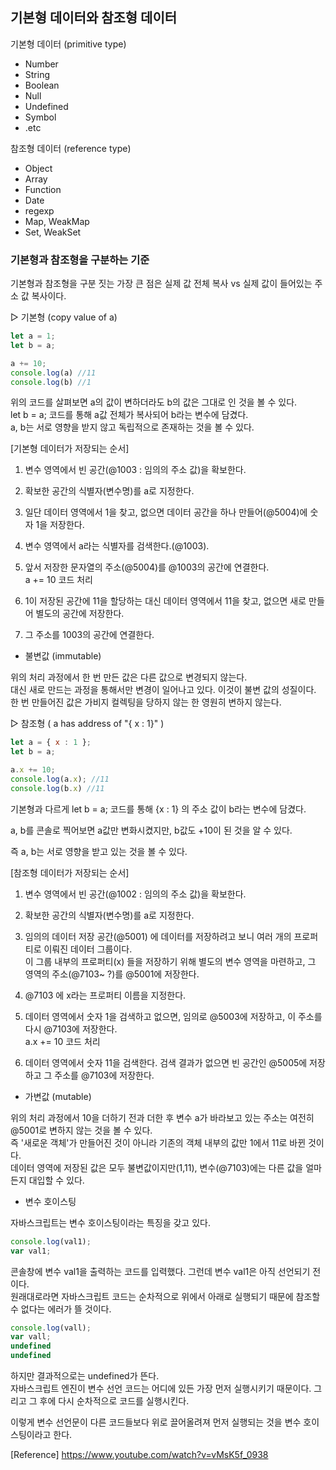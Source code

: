 ## 기본형 데이터와 참조형 데이터

기본형 데이터 (primitive type)     
- Number                                                                                                 
- String                                                                                            
- Boolean                                                                                            
- Null                                                                                                
- Undefined                                                                                 
- Symbol                                                                                                  
- .etc

참조형 데이터 (reference type)

- Object
- Array
- Function
- Date
- regexp
- Map, WeakMap
- Set, WeakSet

### 기본형과 참조형을 구분하는 기준
기본형과 참조형을 구분 짓는 가장 큰 점은 실제 값 전체 복사 vs 실제 값이 들어있는 주소 값 복사이다. 

▷ 기본형 (copy value of a)

```js
let a = 1;
let b = a;

a += 10;
console.log(a) //11
console.log(b) //1
```

위의 코드를 살펴보면 a의 값이 변하더라도 b의 값은 그대로 인 것을 볼 수 있다.<br>
let b = a; 코드를 통해 a값 전체가 복사되어 b라는 변수에 담겼다.<br>
a, b는 서로 영향을 받지 않고 독립적으로 존재하는 것을 볼 수 있다. 

[기본형 데이터가 저장되는 순서]

1. 변수 영역에서 빈 공간(@1003 : 임의의 주소 값)을 확보한다. 

2. 확보한 공간의 식별자(변수명)를 a로 지정한다. 

3. 일단 데이터 영역에서 1을 찾고, 없으면 데이터 공간을 하나 만들어(@5004)에 숫자 1을 저장한다. 
4. 변수 영역에서 a라는 식별자를 검색한다.(@1003).

5. 앞서 저장한 문자열의 주소(@5004)를 @1003의 공간에 연결한다.  
a += 10 코드 처리

6. 1이 저장된 공간에 11을 할당하는 대신 데이터 영역에서 11을 찾고, 없으면 새로 만들어 별도의 공간에 저장한다. 

7. 그 주소를 1003의 공간에 연결한다. 

* 불변값 (immutable)

위의 처리 과정에서 한 번 만든 값은 다른 값으로 변경되지 않는다.<br> 
대신 새로 만드는 과정을 통해서만 변경이 일어나고 있다. 이것이 불변 값의 성질이다.<br>
한 번 만들어진 값은 가비지 컬렉팅을 당하지 않는 한 영원히 변하지 않는다.

▷ 참조형 ( a has address of  "{ x : 1}" )

```js
let a = { x : 1 };
let b = a;

a.x += 10;
console.log(a.x); //11
console.log(b.x) //11
```

기본형과 다르게 let b = a; 코드를 통해 {x : 1} 의 주소 값이 b라는 변수에 담겼다.

a, b를 콘솔로 찍어보면 a값만 변화시켰지만, b값도 +10이 된 것을 알 수 있다.

즉 a, b는 서로 영향을 받고 있는 것을 볼 수 있다. 

[참조형 데이터가 저장되는 순서]

1. 변수 영역에서 빈 공간(@1002 : 임의의 주소 값)을 확보한다. 

2. 확보한 공간의 식별자(변수명)를 a로 지정한다. 

3. 임의의 데이터 저장 공간(@5001) 에 데이터를 저장하려고 보니 여러 개의 프로퍼티로 이뤄진 데이터 그룹이다.<br>
이 그룹 내부의 프로퍼티(x) 들을 저장하기 위해 별도의 변수 영역을 마련하고, 그 영역의 주소(@7103~ ?)를 @5001에 저장한다. 

4. @7103 에 x라는 프로퍼티 이름을 지정한다. 
5. 데이터 영역에서 숫자 1을 검색하고 없으면, 임의로 @5003에 저장하고, 이 주소를 다시 @7103에 저장한다.<br> 
a.x += 10 코드 처리

6. 데이터 영역에서 숫자 11을 검색한다. 검색 결과가 없으면 빈 공간인 @5005에 저장하고 그 주소를 @7103에 저장한다. 

* 가변값 (mutable)

위의 처리 과정에서 10을 더하기 전과 더한 후 변수 a가 바라보고 있는 주소는 여전히 @5001로 변하지 않는 것을 볼 수 있다.<br> 
즉 '새로운 객체'가 만들어진 것이 아니라 기존의 객체 내부의 값만 1에서 11로 바뀐 것이다.<br>
데이터 영역에 저장된 값은 모두 불변값이지만(1,11), 변수(@7103)에는 다른 값을 얼마든지 대입할 수 있다. 

* 변수 호이스팅 

자바스크립트는 변수 호이스팅이라는 특징을 갖고 있다. 

```js
console.log(val1);
var val1;
```

콘솔창에 변수 val1을 출력하는 코드를 입력했다. 그런데 변수 val1은 아직 선언되기 전이다.<br>
원래대로라면 자바스크립트 코드는 순차적으로 위에서 아래로 실행되기 때문에 참조할 수 없다는 에러가 뜰 것이다.

```js
console.log(vall);
var vall;
undefined
undefined
```

하지만 결과적으로는 undefined가 뜬다.<br>
자바스크립트 엔진이 변수 선언 코드는 어디에 있든 가장 먼저 실행시키기 때문이다. 그리고 그 후에 다시 순차적으로 코드를 실행시킨다. 

이렇게 변수 선언문이 다른 코드들보다 위로 끌어올려져 먼저 실행되는 것을 변수 호이스팅이라고 한다. 

[Reference] https://www.youtube.com/watch?v=vMsK5f_0938
